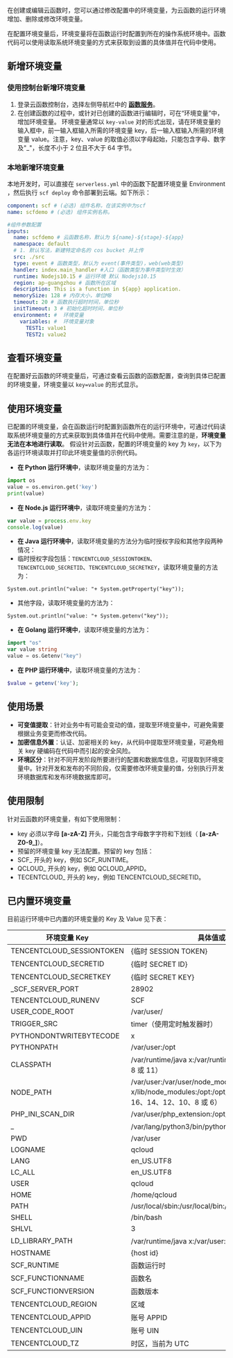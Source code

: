 在创建或编辑云函数时，您可以通过修改配置中的环境变量，为云函数的运行环境增加、删除或修改环境变量。

在配置环境变量后，环境变量将在函数运行时配置到所在的操作系统环境中。函数代码可以使用读取系统环境变量的方式来获取到设置的具体值并在代码中使用。

## 新增环境变量

### 使用控制台新增环境变量

1. 登录云函数控制台，选择左侧导航栏中的 **[函数服务](https://console.cloud.tencent.com/scf/list)**。
2. 在创建函数的过程中，或针对已创建的函数进行编辑时，可在“环境变量”中，增加环境变量。
   环境变量通常以 `key-value` 对的形式出现，请在环境变量的输入框中，前一输入框输入所需的环境变量 key，后一输入框输入所需的环境变量 value。注意，key、value 的取值必须以字母起始，只能包含字母、数字及"_"，长度不小于 2 位且不大于 64 字节。

### 本地新增环境变量

本地开发时，可以直接在 `serverless.yml` 中的函数下配置环境变量 Environment ，然后执行 `scf deploy` 命令部署到云端。如下所示：

```yaml
component: scf # (必选) 组件名称，在该实例中为scf
name: scfdemo # (必选) 组件实例名称。

#组件参数配置
inputs:
  name: scfdemo # 云函数名称，默认为 ${name}-${stage}-${app}
  namespace: default
  # 1. 默认写法，新建特定命名的 cos bucket 并上传
  src: ./src
  type: event # 函数类型，默认为 event(事件类型)，web(web类型)
  handler: index.main_handler #入口（函数类型为事件类型时生效）
  runtime: Nodejs10.15 # 运行环境 默认 Nodejs10.15
  region: ap-guangzhou # 函数所在区域
  description: This is a function in ${app} application.
  memorySize: 128 # 内存大小，单位MB
  timeout: 20 # 函数执行超时时间，单位秒
  initTimeout: 3 # 初始化超时时间，单位秒
  environment: #  环境变量
    variables: #  环境变量对象
      TEST1: value1
      TEST2: value2
```

## 查看环境变量

在配置好云函数的环境变量后，可通过查看云函数的函数配置，查询到具体已配置的环境变量，环境变量以 `key=value` 的形式显示。


## 使用环境变量

已配置的环境变量，会在函数运行时配置到函数所在的运行环境中，可通过代码读取系统环境变量的方式来获取到具体值并在代码中使用。需要注意的是，**环境变量无法在本地进行读取**。
假设针对云函数，配置的环境变量的 key 为 `key`，以下为各运行环境读取并打印此环境变量值的示例代码。

- **在 Python 运行环境中**，读取环境变量的方法为：
```python
import os
value = os.environ.get('key')
print(value)
```

- **在 Node.js 运行环境中**，读取环境变量的方法为：
```node.js
var value = process.env.key
console.log(value)
```

- **在 Java 运行环境中**，读取环境变量的方法分为临时授权字段和其他字段两种情况：
 - 临时授权字段包括：`TENCENTCLOUD_SESSIONTOKEN`、`TENCENTCLOUD_SECRETID`、`TENCENTCLOUD_SECRETKEY`，读取环境变量的方法为：
```
System.out.println("value: "+ System.getProperty("key"));
```
 - 其他字段，读取环境变量的方法为：
```
System.out.println("value: "+ System.getenv("key"));
```

- **在 Golang 运行环境中**，读取环境变量的方法为：
```go
import "os"
var value string
value = os.Getenv("key")
```

- **在 PHP 运行环境中**，读取环境变量的方法为：
```php
$value = getenv('key');
```








## 使用场景

- **可变值提取**：针对业务中有可能会变动的值，提取至环境变量中，可避免需要根据业务变更而修改代码。
- **加密信息外置**：认证、加密相关的 key，从代码中提取至环境变量，可避免相关 key 硬编码在代码中而引起的安全风险。
- **环境区分**：针对不同开发阶段所要进行的配置和数据库信息，可提取到环境变量中。针对开发和发布的不同阶段，仅需要修改环境变量的值，分别执行开发环境数据库和发布环境数据库即可。

## 使用限制

针对云函数的环境变量，有如下使用限制： 

- key 必须以字母  **[a-zA-Z]** 开头，只能包含字母数字字符和下划线（ **[a-zA-Z0-9\_]**）。
- 预留的环境变量 key 无法配置。预留的 key 包括：
 - SCF\_ 开头的 key，例如 SCF\_RUNTIME。
 - QCLOUD\_ 开头的 key，例如 QCLOUD\_APPID。
 - TECENTCLOUD\_ 开头的 key，例如 TENCENTCLOUD\_SECRETID。


## 已内置环境变量

目前运行环境中已内置的环境变量的 Key 及 Value 见下表：



<table>
<thead>
<tr>
<th nowrap="nowrap">环境变量 Key</th>
<th>具体值或值来源</th>
</tr>
</thead>
<tbody><tr>
<td nowrap="nowrap"> TENCENTCLOUD_SESSIONTOKEN </td>
<td>{临时 SESSION TOKEN}</td>
</tr>
<tr>
<td> TENCENTCLOUD_SECRETID </td>
<td>{临时 SECRET ID}</td>
</tr>
<tr>
<td> TENCENTCLOUD_SECRETKEY </td>
<td>{临时 SECRET KEY}</td>
</tr>
<tr>
<td> _SCF_SERVER_PORT </td>
<td>28902</td>
</tr>
<tr>
<td> TENCENTCLOUD_RUNENV </td>
<td>SCF</td>
</tr>
<tr>
<td> USER_CODE_ROOT </td>
<td>/var/user/</td>
</tr>
<tr>
<td> TRIGGER_SRC </td>
<td>timer（使用定时触发器时）</td>
</tr>
<tr>
<td> PYTHONDONTWRITEBYTECODE </td>
<td>x</td>
</tr>
<tr>
<td> PYTHONPATH </td>
<td>/var/user:/opt</td>
</tr>
<tr>
<td> CLASSPATH </td>
<td>/var/runtime/java x:/var/runtime/java x/lib/*:/opt（x 为 8 或 11）</td>
</tr>
<tr>
<td> NODE_PATH </td>
<td>/var/user:/var/user/node_modules:/var/lang/node x/lib/node_modules:/opt:/opt/node_modules（x 为 16、14、12、10、8 或 6）</td>
</tr>
<tr>
<td> PHP_INI_SCAN_DIR </td>
<td>/var/user/php_extension:/opt/php_extension</td>
</tr>  
<tr>
<td> _ </td>
<td>/var/lang/python3/bin/python x（x 为 37、3 或 2）</td>
</tr>
<tr>
<td> PWD </td>
<td>/var/user</td>
</tr>
<tr>
<td> LOGNAME </td>
<td>qcloud</td>
</tr>
<tr>
<td> LANG </td>
<td>en_US.UTF8</td>
</tr>
<tr>
<td> LC_ALL </td>
<td>en_US.UTF8</td>
</tr>
<tr>
<td> USER </td>
<td>qcloud</td>
</tr>
<tr>
<td> HOME </td>
<td>/home/qcloud</td>
</tr>
<tr>
<td> PATH </td>
<td>/usr/local/sbin:/usr/local/bin:/usr/sbin:/usr/bin:/sbin:/bin</td>
</tr>
<tr>
<td> SHELL </td>
<td>/bin/bash</td>
</tr>
<tr>
<td> SHLVL </td>
<td>3</td>
</tr>
<tr>
<td> LD_LIBRARY_PATH </td>
<td>/var/runtime/java x:/var/user:/opt（x 为 8 或 11）</td>
</tr>
<tr>
<td> HOSTNAME </td>
<td>{host id}</td>
</tr>
<tr>
<td> SCF_RUNTIME </td>
<td>函数运行时</td>
</tr>
<tr>
<td> SCF_FUNCTIONNAME </td>
<td>函数名</td>
</tr>
<tr>
<td> SCF_FUNCTIONVERSION </td>
<td>函数版本</td>
</tr>
<tr>
<td> TENCENTCLOUD_REGION </td>
<td>区域</td>
</tr>
<tr>
<td> TENCENTCLOUD_APPID </td>
<td>账号 APPID</td>
</tr>
<tr>
<td> TENCENTCLOUD_UIN </td>
<td>账号 UIN</td>
</tr>
<tr>
<td> TENCENTCLOUD_TZ </td>
<td>时区，当前为 UTC</td>
</tr>
</tbody></table>

